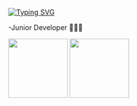 [![Typing SVG](https://readme-typing-svg.herokuapp.com?size=40&duration=5500&color=D5E2F7&center=true&vCenter=true&width=1200&height=200&lines=Hi+there!+I'm+Cesar)](https://git.io/typing-svg)

-Junior Developer 👨🏻‍💻
<br>



<div>
  <img height="120em" src="https://github-readme-stats.vercel.app/api?username=cesarocbu&show_icons=true&theme=dark&include_all_commits=true&count_private=true"/>
  <img height="120em" src="https://github-readme-stats.vercel.app/api/top-langs/?username=cesarocbu&layout=compact&langs_count=7&theme=dark&show_icons=true"/>
</div>
